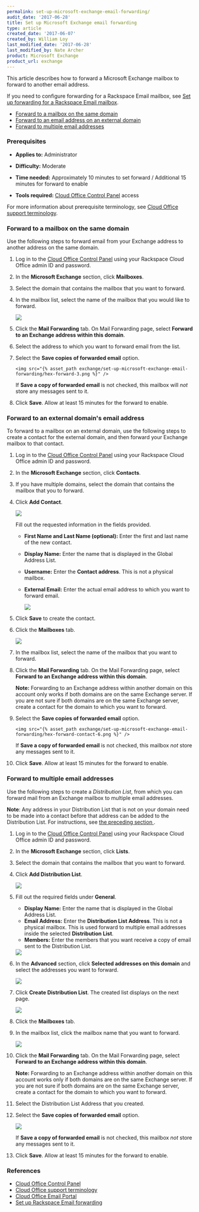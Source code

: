 ```yaml
---
permalink: set-up-microsoft-exchange-email-forwarding/
audit_date: '2017-06-28'
title: Set up Microsoft Exchange email forwarding
type: article
created_date: '2017-06-07'
created_by: William Loy
last_modified_date: '2017-06-28'
last_modified_by: Nate Archer
product: Microsoft Exchange
product_url: exchange
---
```


This article describes how to forward a Microsoft Exchange mailbox to forward to another email address.

If you need to configure forwarding for a Rackspace Email mailbox, see [Set up forwarding for a Rackspace Email mailbox](/how-to/set-up-rackspace-email-forwarding/).

- [Forward to a mailbox on the same domain](#forward-to-a-mailbox-on-the-same-domain)
- [Forward to an email address on an external domain](#forward-to-a-mailbox-on-an-external-domain)
- [Forward to multiple email addresses](#forward-to-multiple-email-addresses)

### Prerequisites

- **Applies to:** Administrator

- **Difficulty:** Moderate

- **Time needed:** Approximately 10 minutes to set forward / Additional 15 minutes for forward to enable

- **Tools required:** [Cloud Office Control Panel](https://cp.rackspace.com) access

For more information about prerequisite terminology, see [Cloud Office support terminology](/how-to/cloud-office-support-terminology).

### Forward to a mailbox on the same domain

Use the following steps to forward email from your Exchange address to another address on the same domain.

1. Log in to the [Cloud Office Control Panel](https://cp.rackspace.com/) using your Rackspace Cloud Office admin ID and password.
2. In the **Microsoft Exchange** section, click **Mailboxes**.
3. Select the domain that contains the mailbox that you want to forward.
4. In the mailbox list, select the name of the mailbox that you would like to forward.

   <img src="{% asset_path exchange/set-up-microsoft-exchange-email-forwarding/hex-forward-2.png %}" />

5. Click the **Mail Forwarding** tab. On Mail Forwarding page, select **Forward to an Exchange address within this domain**.
6. Select the address to which you want to forward email from the list.
7. Select the **Save copies of forwarded email** option.

       <img src="{% asset_path exchange/set-up-microsoft-exchange-email-forwarding/hex-forward-3.png %}" />

    If **Save a copy of forwarded email** is not checked, this mailbox will _not_ store any messages sent to it.

8. Click **Save**. Allow at least 15 minutes for the forward to enable.

### Forward to an external domain's email address

To forward to a mailbox on an external domain, use the following steps to create a contact for the external domain, and then forward your Exchange mailbox to that contact.

1. Log in to the [Cloud Office Control Panel](https://cp.rackspace.com/) using your Rackspace Cloud Office admin ID and password.
2. In the **Microsoft Exchange** section, click **Contacts**.
3. If you have multiple domains, select the domain that contains the mailbox that you to forward.
4. Click **Add Contact**.

   <img src="{% asset_path exchange/set-up-microsoft-exchange-email-forwarding/hex-forward-contact-2.png %}" />

   Fill out the requested information in the fields provided.

    - **First Name and Last Name (optional):** Enter the first and last name of the new contact.
    - **Display Name:** Enter the name that is displayed in the Global Address List.
    - **Username:** Enter the **Contact address**. This is not a physical mailbox.
    - **External Email:** Enter the actual email address to which you want to forward email.

       <img src="{% asset_path exchange/set-up-microsoft-exchange-email-forwarding/hex-forward-contact-3.png %}" />

5. Click **Save** to create the contact.
6. Click the **Mailboxes** tab.

   <img src="{% asset_path exchange/set-up-microsoft-exchange-email-forwarding/hex-forward-contact-4.png %}" />

7. In the mailbox list, select the name of the mailbox that you want to forward.
8. Click the **Mail Forwarding** tab. On the Mail Forwarding page, select **Forward to an Exchange address within this domain**.

   **Note:** Forwarding to an Exchange address within another domain on this account only works if both domains are on the same Exchange server. If you are not sure if both domains are on the same Exchange server, create a contact for the domain to which you want to forward.

9. Select the **Save copies of forwarded email** option.

       <img src="{% asset_path exchange/set-up-microsoft-exchange-email-forwarding/hex-forward-contact-6.png %}" />

    If **Save a copy of forwarded email** is not checked, this mailbox _not_ store any messages sent to it.

10. Click **Save**. Allow at least 15 minutes for the forward to enable.

### Forward to multiple email addresses

Use the following steps to create a *Distribution List*, from which you can forward mail from an Exchange mailbox to multiple email addresses.

**Note**: Any address in your Distribution List that is not on your domain need to be made into a contact before that address can be added to the Distribution List. For instructions, see [the preceding section ](#forward-a-mailbox-to-an-external-domain).

1. Log in to the [Cloud Office Control Panel](https://cp.rackspace.com/) using your Rackspace Cloud Office admin ID and password.
2. In the **Microsoft Exchange** section, click **Lists**.
3. Select the domain that contains the mailbox that you want to forward.
4. Click **Add Distribution List**.  

   <img src="{% asset_path exchange/set-up-microsoft-exchange-email-forwarding/hex-forward-multi-2.png %}" />

5. Fill out the required fields under **General**.

    - **Display Name:** Enter the name that is displayed in the Global Address List.
    - **Email Address:** Enter the **Distribution List Address**. This is not a physical mailbox. This is used forward to multiple email addresses inside the selected **Distribution List**.
    - **Members:** Enter the members that you want receive a copy of email sent to the Distribution List.

    <img src="{% asset_path exchange/set-up-microsoft-exchange-email-forwarding/hex-forward-multi-3.png %}" />

6. In the **Advanced** section, click **Selected addresses on this domain** and select the addresses you want to forward.

   <img src="{% asset_path exchange/set-up-microsoft-exchange-email-forwarding/hex-forward-multi-4.png %}" />

7. Click **Create Distribution List**. The created list displays on the next page.

   <img src="{% asset_path exchange/set-up-microsoft-exchange-email-forwarding/hex-forward-multi-5.png %}" />

8. Click the **Mailboxes** tab.

9. In the mailbox list, click the mailbox name that you want to forward.

   <img src="{% asset_path exchange/set-up-microsoft-exchange-email-forwarding/hex-forward-multi-6.png %}" />

10. Click the **Mail Forwarding** tab. On the Mail Forwarding page, select **Forward to an Exchange address within this domain**.

    **Note:** Forwarding to an Exchange address within another domain on this account works only if both domains are on the same Exchange server. If you are not sure if both domains are on the same Exchange server, create a contact for the domain to which you want to forward.

11. Select the Distribution List Address that you created.

12. Select the **Save copies of forwarded email** option.

    <img src="{% asset_path exchange/set-up-microsoft-exchange-email-forwarding/hex-forward-multi-7.png %}" />

    If **Save a copy of forwarded email** is not checked, this mailbox _not_ store any messages sent to it.

13. Click **Save**. Allow at least 15 minutes for the forward to enable.

### References

- [Cloud Office Control Panel](https://cp.rackspace.com/)
- [Cloud Office support terminology](/how-to/cloud-office-support-terminology)
- [Cloud Office Email Portal](https://apps.rackspace.com/index.php)
- [Set up Rackspace Email forwarding](/how-to/set-up-rackspace-email-forwarding/)
